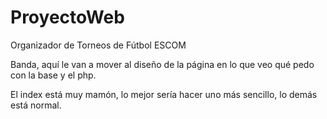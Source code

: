 # ProyectoWeb
Organizador de Torneos de Fútbol ESCOM

Banda, aquí le van a mover al diseño de la página en lo que veo qué pedo con la base y el php.

El index está muy mamón, lo mejor sería hacer uno más sencillo, lo demás está normal.

